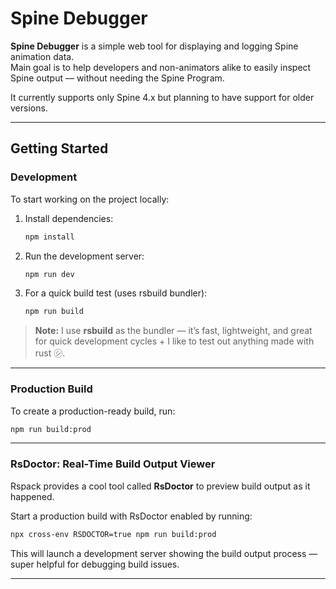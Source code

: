 # Spine Debugger

**Spine Debugger** is a simple web tool for displaying and logging Spine animation data.  
Main goal is to help developers and non-animators alike to easily inspect Spine output — without needing the Spine Program.

It currently supports only Spine 4.x but planning to have support for older versions.

---

## Getting Started

### Development

To start working on the project locally:

1. Install dependencies:

   ```bash
   npm install
   ```

2. Run the development server:

   ```bash
   npm run dev
   ```

3. For a quick build test (uses rsbuild bundler):

   ```bash
   npm run build
   ```

> **Note:** I use **rsbuild** as the bundler — it’s fast, lightweight, and great for quick development cycles + I like to test out anything made with rust ㋛.

---

### Production Build

To create a production-ready build, run:

```bash
npm run build:prod
```

---

### RsDoctor: Real-Time Build Output Viewer

Rspack provides a cool tool called **RsDoctor** to preview build output as it happened.

Start a production build with RsDoctor enabled by running:

```bash
npx cross-env RSDOCTOR=true npm run build:prod
```

This will launch a development server showing the build output process — super helpful for debugging build issues.

---